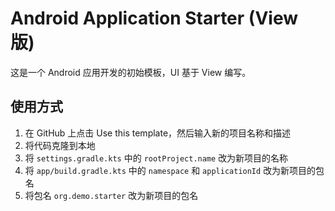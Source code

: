# Android Application Starter (View 版)

这是一个 Android 应用开发的初始模板，UI 基于 View 编写。

## 使用方式

1. 在 GitHub 上点击 Use this template，然后输入新的项目名称和描述
2. 将代码克隆到本地
3. 将 `settings.gradle.kts` 中的 `rootProject.name` 改为新项目的名称
4. 将 `app/build.gradle.kts` 中的 `namespace` 和 `applicationId` 改为新项目的包名
5. 将包名 `org.demo.starter` 改为新项目的包名